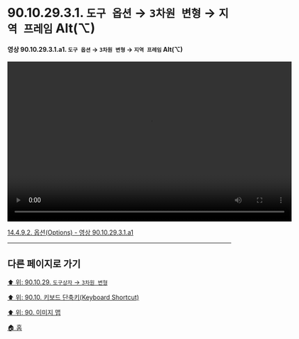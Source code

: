 # 90.10.29.3.1. `도구 옵션` → `3차원 변형` → `지역 프레임` Alt(⌥)

<a id="90-10-29-03-01-a1"></a>

#### 영상 90.10.29.3.1.a1. `도구 옵션` → `3차원 변형` → `지역 프레임` Alt(⌥)
<video controls="controls" width="640" height="360" src="https://github.com/wonder13662/gimp/assets/15767104/4e478c1c-765a-4767-8d91-9fc0a06f65b7"></video>

[14.4.9.2. 옵션(Options) - 영상 90.10.29.3.1.a1](./14-04-09-02-options.md#90-10-29-03-01-a1)

***

## 다른 페이지로 가기

[⬆️ 위: 90.10.29. `도구상자` → `3차원 변형`](./90-10-29-00-tool_box-3d_transform.md)

[⬆️ 위: 90.10. 키보드 단축키(Keyboard Shortcut)](./90-10-00-keyboard_shortcut.md)

[⬆️ 위: 90. 이미지 맵](./90-00-image-map.md)

[🏠 홈](./00-home.md)